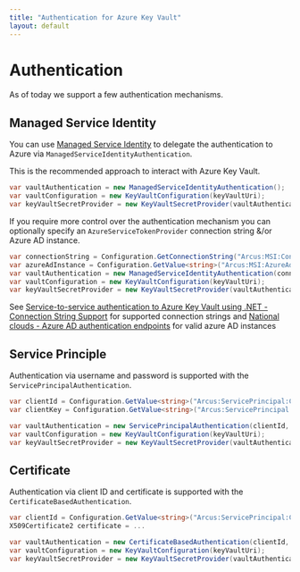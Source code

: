 ```yaml
---
title: "Authentication for Azure Key Vault"
layout: default
---
```


# Authentication

As of today we support a few  authentication mechanisms.

## Managed Service Identity

You can use [Managed Service Identity](https://docs.microsoft.com/en-us/azure/active-directory/managed-identities-azure-resources/overview) to delegate the authentication to Azure via `ManagedServiceIdentityAuthentication`.

This is the recommended approach to interact with Azure Key Vault.

```csharp
var vaultAuthentication = new ManagedServiceIdentityAuthentication();
var vaultConfiguration = new KeyVaultConfiguration(keyVaultUri);
var keyVaultSecretProvider = new KeyVaultSecretProvider(vaultAuthentication, vaultConfiguration);
```

If you require more control over the authentication mechanism you can optionally specify an `AzureServiceTokenProvider` connection string &/or Azure AD instance.

```csharp
var connectionString = Configuration.GetConnectionString("Arcus:MSI:ConnectionString");
var azureAdInstance = Configuration.GetValue<string>("Arcus:MSI:AzureAdInstance");
var vaultAuthentication = new ManagedServiceIdentityAuthentication(connectionString, azureAdInstance);
var vaultConfiguration = new KeyVaultConfiguration(keyVaultUri);
var keyVaultSecretProvider = new KeyVaultSecretProvider(vaultAuthentication, vaultConfiguration);
```
See [Service-to-service authentication to Azure Key Vault using .NET - Connection String Support](https://docs.microsoft.com/en-us/azure/key-vault/service-to-service-authentication#connection-string-support) for supported connection strings and [National clouds - Azure AD authentication endpoints](https://docs.microsoft.com/en-us/azure/active-directory/develop/authentication-national-cloud#azure-ad-authentication-endpoints) for valid azure AD instances


## Service Principle

Authentication via username and password is supported with the `ServicePrincipalAuthentication`.

```csharp
var clientId = Configuration.GetValue<string>("Arcus:ServicePrincipal:ClientId");
var clientKey = Configuration.GetValue<string>("Arcus:ServicePrincipal:AccessKey");

var vaultAuthentication = new ServicePrincipalAuthentication(clientId, clientKey);
var vaultConfiguration = new KeyVaultConfiguration(keyVaultUri);
var keyVaultSecretProvider = new KeyVaultSecretProvider(vaultAuthentication, vaultConfiguration);
```

## Certificate

Authentication via client ID and certificate is supported with the `CertificateBasedAuthentication`.

```csharp
var clientId = Configuration.GetValue<string>("Arcus:ServicePrincipal:ClientId");
X509Certificate2 certificate = ...

var vaultAuthentication = new CertificateBasedAuthentication(clientId, certificate);
var vaultConfiguration = new KeyVaultConfiguration(keyVaultUri);
var keyVaultSecretProvider = new KeyVaultSecretProvider(vaultAuthentication, vaultConfiguration);
```
